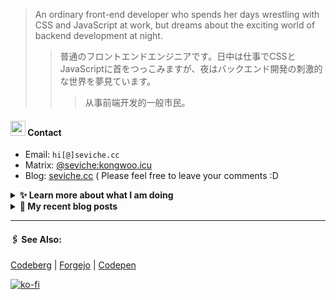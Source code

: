 
> An ordinary front-end developer who spends her days wrestling with CSS and JavaScript at work, but dreams about the exciting world of backend development at night.
>> 	普通のフロントエンドエンジニアです。日中は仕事でCSSとJavaScriptに首をつっこみますが、夜はバックエンド開発の刺激的な世界を夢見ています。
>>>	从事前端开发的一般市民。

####  <img src="https://cdn.discordapp.com/emojis/491270848032800768.png?size=128" style="width:24px;"> Contact  

- Email: `hi[@]seviche.cc`
- Matrix: [@seviche:kongwoo.icu](https://matrix.to/#/@seviche:kongwoo.icu)
- Blog: [seviche.cc](https://seviche.cc) 
  ( Please feel free to leave your comments :D 


<details>
  <summary><b> ✨ Learn more about what I am doing</b>
  </summary>


  
#### 👷 What I'm currently working on

- [primefaces/primevue](https://github.com/primefaces/primevue) - Next Generation Vue UI Component Library (1 week ago)
- [raycast/extensions](https://github.com/raycast/extensions) - Everything you need to extend Raycast. (1 week ago)
- [evroon/bracket](https://github.com/evroon/bracket) - Selfhosted tournament system with web interface (1 week ago)
- [Sevichecc/miniflux-injector](https://github.com/Sevichecc/miniflux-injector) - Injects Miniflux search results into search engine pages such as  Google, DuckDuckGo, SearXNG and Brave Search. (2 months ago)
- [importantimport/shiraha](https://github.com/importantimport/shiraha) - ❄ Material 3-inspired Classless CSS Framework. [WIP] (2 months ago)
  <br>
#### 🌱 My latest projects

- [Sevichecc/devSite](https://github.com/Sevichecc/devSite) - 
- [Sevichecc/raycast-anki-extension](https://github.com/Sevichecc/raycast-anki-extension) - 
- [Sevichecc/Lisp-interpreter-in-TS](https://github.com/Sevichecc/Lisp-interpreter-in-TS) - 
- [Sevichecc/miniflux-injector](https://github.com/Sevichecc/miniflux-injector) - Injects Miniflux search results into search engine pages such as  Google, DuckDuckGo, SearXNG and Brave Search.
- [Sevichecc/M-OAuth](https://github.com/Sevichecc/M-OAuth) - Access token generator for Akkoma, Pleroma, Mastodon APIs.
  

#### 🔨 My recent Pull Requests


- [Fix typo](https://github.com/primefaces/primevue/pull/5029) on [primefaces/primevue](https://github.com/primefaces/primevue) (1 week ago)
- [Update mastodon extension](https://github.com/raycast/extensions/pull/9936) on [raycast/extensions](https://github.com/raycast/extensions) (1 week ago)
- [Add i18n support and  translation for zh-CN](https://github.com/evroon/bracket/pull/394) on [evroon/bracket](https://github.com/evroon/bracket) (3 weeks ago)
- [feat: ✨ add chip and tag](https://github.com/importantimport/shiraha/pull/22) on [importantimport/shiraha](https://github.com/importantimport/shiraha) (2 months ago)
- [feat(Form): add valibot supprt](https://github.com/nuxt/ui/pull/615) on [nuxt/ui](https://github.com/nuxt/ui) (4 months ago)


#### 🔭 Latest releases I've contributed to


- [nuxt/ui](https://github.com/nuxt/ui) ([v2.12.0](https://github.com/nuxt/ui/releases/tag/v2.12.0), 2 days ago) - A UI Library for Modern Web Apps, powered by Vue &amp; TailwindCSS.
- [primefaces/primevue](https://github.com/primefaces/primevue) ([3.46.0](https://github.com/primefaces/primevue/releases/tag/3.46.0), 3 days ago) - Next Generation Vue UI Component Library
- [simple-icons/simple-icons](https://github.com/simple-icons/simple-icons) ([11.0.0](https://github.com/simple-icons/simple-icons/releases/tag/11.0.0), 4 days ago) - SVG icons for popular brands
- [tabler/tabler-icons](https://github.com/tabler/tabler-icons) ([v2.45.0](https://github.com/tabler/tabler-icons/releases/tag/v2.45.0), 1 week ago) - A set of over 4900 free MIT-licensed high-quality SVG icons for you to use in your web projects.
- [evroon/bracket](https://github.com/evroon/bracket) ([v1.2.1](https://github.com/evroon/bracket/releases/tag/v1.2.1), 1 month ago) - Selfhosted tournament system with web interface
  
#### 📓 Gists I wrote
  

- [nord light theme for Rime](https://gist.github.com/ae49279fbc12b633697e05fd832559e9) (9 months ago)
- [](https://gist.github.com/8bb1c560d5ac7bf3d73176a6e059e7fb) (11 months ago)
- [rss&#43; &amp; miniflux](https://gist.github.com/f5608c4ad52e71d98f6fcf74110369df) (2 years ago)
- [fork from https://github.com/ronilaukkarinen/miniflux-theme-midnight/blob/master/style.css](https://gist.github.com/dd534c114a23bb410baeab3287f134e8) (2 years ago)
- [](https://gist.github.com/6fe4eeed295c832111fd7fbedc58cc05) (2 years ago)
</details>


<details>
  <summary><b> 📜 My recent blog posts</b></summary>
  <br/>


- [远程工作相关链接](https://seviche.cc/2023-10-02-remote-work) (3 months ago)
- [Akkoma / Pleroma 的媒体相关配置](https://seviche.cc/2023-09-10-akkoma-media) (4 months ago)
- [Python 初学笔记](https://seviche.cc/2023-09-04-python) (4 months ago)
- [我在看什么 · 5-8月](https://seviche.cc/2023-08-27-reading2) (4 months ago)
- [计算机图形学初体验——CS291](https://seviche.cc/2023-05-18-cs291) (7 months ago)
</details>


---

####  🖇️ See Also:
[Codeberg](https://codeberg.org/Sevichecc) | [Forgejo](https://git.kongwoo.icu/seviche) | [Codepen](https://codepen.io/sevichee)

[![ko-fi](https://ko-fi.com/img/githubbutton_sm.svg)](https://ko-fi.com/R6R8LXC9O)
